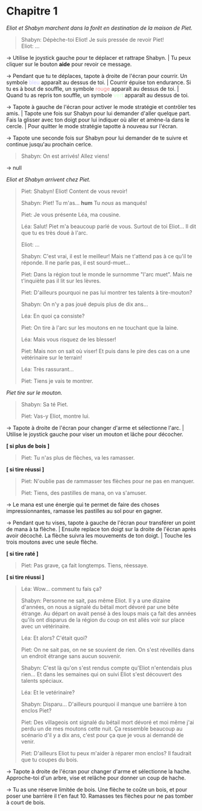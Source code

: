 # Chapitre 1

_Eliot et Shabyn marchent dans la forêt en destination de la maison de Piet._

> Shabyn: Dépèche-toi Eliot! Je suis pressée de revoir Piet!\
> Eliot: ...

-> Utilise le joystick gauche pour te déplacer et rattrape Shabyn. | Tu peux cliquer sur le bouton **aide** pour revoir ce message.

-> Pendant que tu te déplaces, tapote à droite de l'écran pour courrir. Un symbole <font color="#ccf">bleu</font> apparaît au dessus de toi. | Courrir épuise ton endurance. Si tu es à bout de souffle, un symbole <font color="#e88">rouge</font> apparaît au dessus de toi. | Quand tu as repris ton souffle, un symbole <font color="#cfc">vert</font> apparaît au dessus de toi.

-> Tapote à gauche de l'écran pour activer le mode stratégie et contrôler tes amis. | Tapote une fois sur Shabyn pour lui demander d'aller quelque part. Fais la glisser avec ton doigt pour lui indiquer où aller et amène-la dans le cercle. | Pour quitter le mode stratégie tapotte à nouveau sur l'écran.

-> Tapote une seconde fois sur Shabyn pour lui demander de te suivre et continue jusqu'au prochain cerlce.

> Shabyn: On est arrivés! Allez viens!

-> null

_Eliot et Shabyn arrivent chez Piet._

> Piet: Shabyn! Eliot! Content de vous revoir!
>
> Shabyn: Piet! Tu m'as... **hum** Tu _nous_ as manqués!
>
> Piet: Je vous présente Léa, ma cousine.
>
> Léa: Salut! Piet m'a beaucoup parlé de vous. Surtout de toi Eliot... Il dit que tu es très doué à l'arc.
>
> Eliot: ...
>
> Shabyn: C'est vrai, il est le meilleur! Mais ne t'attend pas à ce qu'il te réponde. Il ne parle pas, il est sourd-muet...
>
> Piet: Dans la région tout le monde le surnomme "l'arc muet". Mais ne t'inquiète pas il lit sur les lèvres.
>
> Piet: D'ailleurs pourquoi ne pas lui montrer tes talents à tire-mouton?
>
> Shabyn: On n'y a pas joué depuis plus de dix ans...
>
> Léa: En quoi ça consiste?
>
> Piet: On tire à l'arc sur les moutons en ne touchant que la laine.
>
> Léa: Mais vous risquez de les blesser!
>
> Piet: Mais non on sait où viser! Et puis dans le pire des cas on a une vétérinaire sur le terrain!
>
> Léa: Très rassurant...
>
> Piet: Tiens je vais te montrer.

_Piet tire sur le mouton._

> Shabyn: Sa té Piet.
>
> Piet: Vas-y Eliot, montre lui.

-> Tapote à droite de l'écran pour changer d'arme et sélectionne l'arc. | Utilise le joystick gauche pour viser un mouton et lâche pour décocher.

**[ si plus de bois ]**

> Piet: Tu n'as plus de flèches, va les ramasser.

**[ si tire réussi ]**

> Piet: N'oublie pas de rammasser tes flèches pour ne pas en manquer.
>
> Piet: Tiens, des pastilles de mana, on va s'amuser.

-> Le mana est une énergie qui te permet de faire des choses impressionnantes, ramasse les pastilles au sol pour en gagner.

-> Pendant que tu vises, tapote à gauche de l'écran pour transférer un point de mana à ta flèche. | Ensuite replace ton doigt sur la droite de l'écran après avoir décoché. La flèche suivra les mouvements de ton doigt. | Touche les trois moutons avec une seule flèche.

**[ si tire raté ]**

> Piet: Pas grave, ça fait longtemps. Tiens, réessaye.

**[ si tire réussi ]**

> Léa: Wow... comment tu fais ça?
>
> Shabyn: Personne ne sait, pas même Eliot. Il y a une dizaine d'années, on nous a signalé du bétail mort dévoré par une bête étrange. Au départ on avait pensé à des loups mais ça fait des années qu'ils ont disparus de la région du coup on est allés voir sur place avec un vétérinaire.
>
> Léa: Et alors? C'était quoi?
>
> Piet: On ne sait pas, on ne se souvient de rien. On s'est réveillés dans un endroit étrange sans aucun souvenir.
>
> Shabyn: C'est là qu'on s'est rendus compte qu'Eliot n'entendais plus rien... Et dans les semaines qui on suivi Eliot s'est découvert des talents spéciaux.
>
> Léa: Et le vetérinaire?
>
> Shabyn: Disparu... D'ailleurs pourquoi il manque une barrière à ton enclos Piet?
>
> Piet: Des villageois ont signalé du bétail mort dévoré et moi même j'ai perdu un de mes moutons cette nuit. Ça ressemble beaucoup au scénario d'il y a dix ans, c'est pour ça que je vous ai demandé de venir.
>
> Piet: D'ailleurs Eliot tu peux m'aider à réparer mon enclos? Il faudrait que tu coupes du bois.

-> Tapote à droite de l'écran pour changer d'arme et sélectionne la hache. Approche-toi d'un arbre, vise et relâche pour donner un coup de hache.

-> Tu as une réserve limitée de bois. Une flèche te coûte un bois, et pour poser une barrière il t'en faut 10. Ramasses tes flèches pour ne pas tomber à court de bois.
